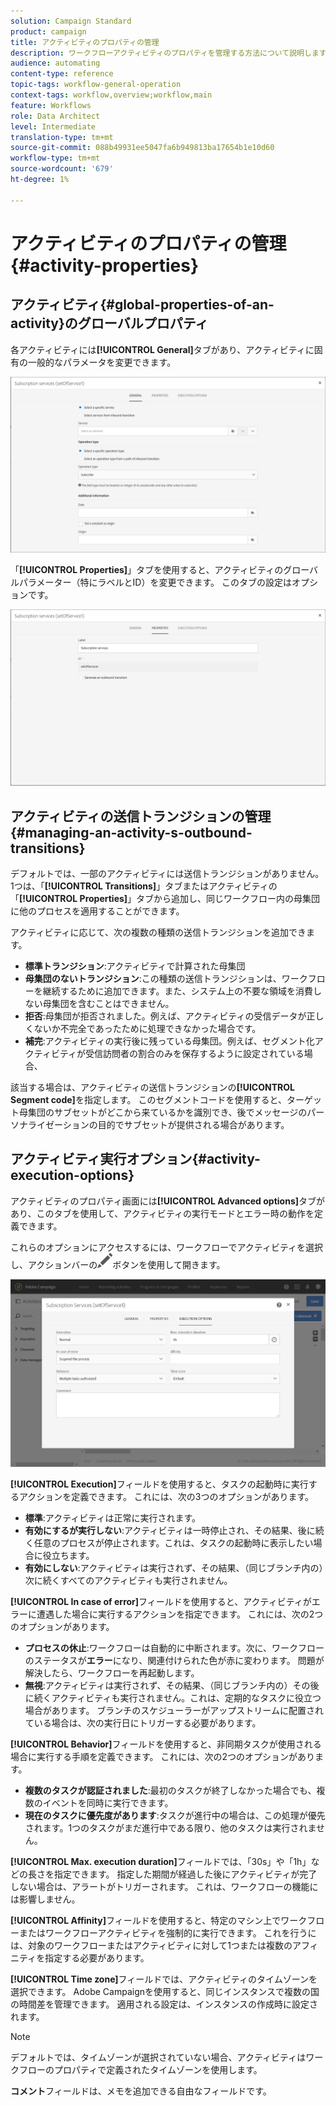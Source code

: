 ```yaml
---
solution: Campaign Standard
product: campaign
title: アクティビティのプロパティの管理
description: ワークフローアクティビティのプロパティを管理する方法について説明します。
audience: automating
content-type: reference
topic-tags: workflow-general-operation
context-tags: workflow,overview;workflow,main
feature: Workflows
role: Data Architect
level: Intermediate
translation-type: tm+mt
source-git-commit: 088b49931ee5047fa6b949813ba17654b1e10d60
workflow-type: tm+mt
source-wordcount: '679'
ht-degree: 1%

---
```



# アクティビティのプロパティの管理 {#activity-properties}

## アクティビティ{#global-properties-of-an-activity}のグローバルプロパティ

各アクティビティには&#x200B;**[!UICONTROL General]**&#x200B;タブがあり、アクティビティに固有の一般的なパラメータを変更できます。

![](assets/activity-properties.png)

「**[!UICONTROL Properties]**」タブを使用すると、アクティビティのグローバルパラメーター（特にラベルとID）を変更できます。 このタブの設定はオプションです。

![](assets/activity-properties2.png)

## アクティビティの送信トランジションの管理{#managing-an-activity-s-outbound-transitions}

デフォルトでは、一部のアクティビティには送信トランジションがありません。 1つは、「**[!UICONTROL Transitions]**」タブまたはアクティビティの「**[!UICONTROL Properties]**」タブから追加し、同じワークフロー内の母集団に他のプロセスを適用することができます。

アクティビティに応じて、次の複数の種類の送信トランジションを追加できます。

* **標準トランジション**:アクティビティで計算された母集団
* **母集団のないトランジション**:この種類の送信トランジションは、ワークフローを継続するために追加できます。また、システム上の不要な領域を消費しない母集団を含むことはできません。
* **拒否**:母集団が拒否されました。例えば、アクティビティの受信データが正しくないか不完全であったために処理できなかった場合です。
* **補完**:アクティビティの実行後に残っている母集団。例えば、セグメント化アクティビティが受信訪問者の割合のみを保存するように設定されている場合、

該当する場合は、アクティビティの送信トランジションの&#x200B;**[!UICONTROL Segment code]**&#x200B;を指定します。 このセグメントコードを使用すると、ターゲット母集団のサブセットがどこから来ているかを識別でき、後でメッセージのパーソナライゼーションの目的でサブセットが提供される場合があります。

## アクティビティ実行オプション{#activity-execution-options}

アクティビティのプロパティ画面には&#x200B;**[!UICONTROL Advanced options]**&#x200B;タブがあり、このタブを使用して、アクティビティの実行モードとエラー時の動作を定義できます。

これらのオプションにアクセスするには、ワークフローでアクティビティを選択し、アクションバーの![](assets/edit_darkgrey-24px.png)ボタンを使用して開きます。

![](assets/wkf_advanced_parameters.png)

**[!UICONTROL Execution]**&#x200B;フィールドを使用すると、タスクの起動時に実行するアクションを定義できます。 これには、次の3つのオプションがあります。

* **標準**:アクティビティは正常に実行されます。
* **有効にするが実行しない**:アクティビティは一時停止され、その結果、後に続く任意のプロセスが停止されます。これは、タスクの起動時に表示したい場合に役立ちます。
* **有効にしない**:アクティビティは実行されず、その結果、（同じブランチ内の）次に続くすべてのアクティビティも実行されません。

**[!UICONTROL In case of error]**&#x200B;フィールドを使用すると、アクティビティがエラーに遭遇した場合に実行するアクションを指定できます。 これには、次の2つのオプションがあります。

* **プロセスの休止**:ワークフローは自動的に中断されます。次に、ワークフローのステータスが&#x200B;**エラー**&#x200B;になり、関連付けられた色が赤に変わります。 問題が解決したら、ワークフローを再起動します。
* **無視**:アクティビティは実行されず、その結果、（同じブランチ内の）その後に続くアクティビティも実行されません。これは、定期的なタスクに役立つ場合があります。 ブランチのスケジューラーがアップストリームに配置されている場合は、次の実行日にトリガーする必要があります。

**[!UICONTROL Behavior]**&#x200B;フィールドを使用すると、非同期タスクが使用される場合に実行する手順を定義できます。 これには、次の2つのオプションがあります。

* **複数のタスクが認証されました**:最初のタスクが終了しなかった場合でも、複数のイベントを同時に実行できます。
* **現在のタスクに優先度があります**:タスクが進行中の場合は、この処理が優先されます。1つのタスクがまだ進行中である限り、他のタスクは実行されません。

**[!UICONTROL Max. execution duration]**&#x200B;フィールドでは、「30s」や「1h」などの長さを指定できます。 指定した期間が経過した後にアクティビティが完了しない場合は、アラートがトリガーされます。 これは、ワークフローの機能には影響しません。

**[!UICONTROL Affinity]**&#x200B;フィールドを使用すると、特定のマシン上でワークフローまたはワークフローアクティビティを強制的に実行できます。 これを行うには、対象のワークフローまたはアクティビティに対して1つまたは複数のアフィニティを指定する必要があります。

**[!UICONTROL Time zone]**&#x200B;フィールドでは、アクティビティのタイムゾーンを選択できます。 Adobe Campaignを使用すると、同じインスタンスで複数の国の時間差を管理できます。 適用される設定は、インスタンスの作成時に設定されます。

>[!NOTE]
>
>デフォルトでは、タイムゾーンが選択されていない場合、アクティビティはワークフローのプロパティで定義されたタイムゾーンを使用します。

**コメント**&#x200B;フィールドは、メモを追加できる自由なフィールドです。
